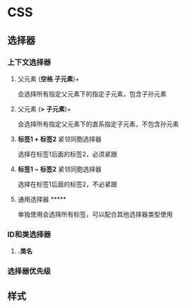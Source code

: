 # CSS

## 选择器

### 上下文选择器

1. 父元素 (**空格 子元素**)+

   会选择所有指定父元素下的指定子元素，包含子孙元素

2. 父元素 (**> 子元素**)+

   会选择所有指定父元素下的直系指定子元素，不包含孙元素

3. **标签1 + 标签2** 紧邻同胞选择器

   选择在标签1后面的标签2，必须紧跟

4. **标签1 ~ 标签2** 紧邻同胞选择器

   选择在标签1后面的标签2，不必紧跟

5. 通用选择器 *****

   单独使用会选择所有标签，可以配合其他选择器类型使用

### ID和类选择器

1. **.类名**

   

### 选择器优先级



## 样式